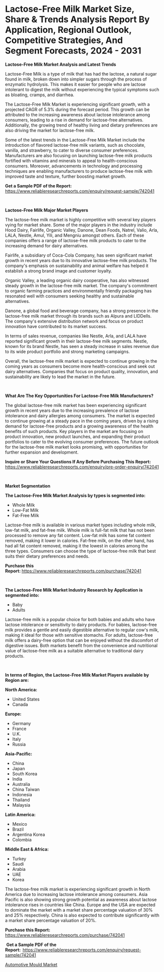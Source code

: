 <p><h1>Lactose-Free Milk Market Size, Share & Trends Analysis Report By Application, Regional Outlook, Competitive Strategies, And Segment Forecasts, 2024 - 2031</h1></p><p><strong>Lactose-Free Milk Market Analysis and Latest Trends</strong></p>
<p><p>Lactose-Free Milk is a type of milk that has had the lactose, a natural sugar found in milk, broken down into simpler sugars through the process of enzymatic hydrolysis. This makes it easier for people who are lactose intolerant to digest the milk without experiencing the typical symptoms such as bloating, cramps, and diarrhea.</p><p>The Lactose-Free Milk Market is experiencing significant growth, with a projected CAGR of 5.3% during the forecast period. This growth can be attributed to the increasing awareness about lactose intolerance among consumers, leading to a rise in demand for lactose-free alternatives. Additionally, the growing trend of healthy living and dietary preferences are also driving the market for lactose-free milk.</p><p>Some of the latest trends in the Lactose-Free Milk Market include the introduction of flavored lactose-free milk variants, such as chocolate, vanilla, and strawberry, to cater to diverse consumer preferences. Manufacturers are also focusing on launching lactose-free milk products fortified with vitamins and minerals to appeal to health-conscious consumers. Moreover, advancements in technology and processing techniques are enabling manufacturers to produce lactose-free milk with improved taste and texture, further boosting market growth.</p></p>
<p><strong>Get a Sample PDF of the Report:&nbsp;</strong> <a href="https://www.reliableresearchreports.com/enquiry/request-sample/742041">https://www.reliableresearchreports.com/enquiry/request-sample/742041</a></p>
<p>&nbsp;</p>
<p><strong>Lactose-Free Milk Major Market Players</strong></p>
<p><p>The lactose-free milk market is highly competitive with several key players vying for market share. Some of the major players in the industry include Hood Dairy, Fairlife, Organic Valley, Danone, Dean Foods, Natrel, Valio, Arla, LALA, Nestle, Amul, Yili, and Mengniu amongst others. Each of these companies offers a range of lactose-free milk products to cater to the increasing demand for dairy alternatives.</p><p>Fairlife, a subsidiary of Coca-Cola Company, has seen significant market growth in recent years due to its innovative lactose-free milk products. The company's emphasis on sustainability and animal welfare has helped it establish a strong brand image and customer loyalty.</p><p>Organic Valley, a leading organic dairy cooperative, has also witnessed steady growth in the lactose-free milk market. The company's commitment to organic farming practices and environmentally friendly packaging has resonated well with consumers seeking healthy and sustainable alternatives.</p><p>Danone, a global food and beverage company, has a strong presence in the lactose-free milk market through its brands such as Alpura and LIDDells. The company's extensive distribution network and focus on product innovation have contributed to its market success.</p><p>In terms of sales revenue, companies like Nestle, Arla, and LALA have reported significant growth in their lactose-free milk segments. Nestle, known for its brand Nestle, has seen a steady increase in sales revenue due to its wide product portfolio and strong marketing campaigns.</p><p>Overall, the lactose-free milk market is expected to continue growing in the coming years as consumers become more health-conscious and seek out dairy alternatives. Companies that focus on product quality, innovation, and sustainability are likely to lead the market in the future.</p></p>
<p>&nbsp;</p>
<p><strong>What Are The Key Opportunities For Lactose-Free Milk Manufacturers?</strong></p>
<p><p>The global lactose-free milk market has been experiencing significant growth in recent years due to the increasing prevalence of lactose intolerance and dairy allergies among consumers. The market is expected to continue growing at a steady pace in the coming years, driven by a rising demand for lactose-free products and a growing awareness of the health benefits of such products. Key players in the market are focusing on product innovation, new product launches, and expanding their product portfolios to cater to the evolving consumer preferences. The future outlook for the lactose-free milk market looks promising, with opportunities for further expansion and development.</p></p>
<p><strong>Inquire or Share Your Questions If Any Before Purchasing This Report:</strong> <a href="https://www.reliableresearchreports.com/enquiry/pre-order-enquiry/742041">https://www.reliableresearchreports.com/enquiry/pre-order-enquiry/742041</a></p>
<p>&nbsp;</p>
<p><strong>Market Segmentation</strong></p>
<p><strong>The Lactose-Free Milk Market Analysis by types is segmented into:</strong></p>
<p><ul><li>Whole Milk</li><li>Low-Fat Milk</li><li>Fat-Free Milk</li></ul></p>
<p><p>Lactose-free milk is available in various market types including whole milk, low-fat milk, and fat-free milk. Whole milk is full-fat milk that has not been processed to remove any fat content. Low-fat milk has some fat content removed, making it lower in calories. Fat-free milk, on the other hand, has had all fat content removed, making it the lowest in calories among the three types. Consumers can choose the type of lactose-free milk that best suits their dietary preferences and needs.</p></p>
<p><strong>Purchase this Report:&nbsp;</strong><a href="https://www.reliableresearchreports.com/purchase/742041">https://www.reliableresearchreports.com/purchase/742041</a></p>
<p>&nbsp;</p>
<p><strong>The Lactose-Free Milk Market Industry Research by Application is segmented into:</strong></p>
<p><ul><li>Baby</li><li>Adults</li></ul></p>
<p><p>Lactose-free milk is a popular choice for both babies and adults who have lactose intolerance or sensitivity to dairy products. For babies, lactose-free milk provides a gentle and easily digestible alternative to regular cow's milk, making it ideal for those with sensitive stomachs. For adults, lactose-free milk offers a dairy-free option that can be enjoyed without the discomfort of digestive issues. Both markets benefit from the convenience and nutritional value of lactose-free milk as a suitable alternative to traditional dairy products.</p></p>
<p>&nbsp;</p>
<p><strong>In terms of Region, the Lactose-Free Milk Market Players available by Region are:</strong></p>
<p>
    <p> <strong> North America: </strong>
        <ul>
            <li>United States</li>
            <li>Canada</li>
        </ul>
        </p> 
    <p> <strong> Europe: </strong>
        <ul>
            <li>Germany</li>
            <li>France</li>
            <li>U.K.</li>
            <li>Italy</li>
            <li>Russia</li>
        </ul>
        </p> 
    <p> <strong> Asia-Pacific: </strong>
        <ul>
            <li>China</li>
            <li>Japan</li>
            <li>South Korea</li>
            <li>India</li>
            <li>Australia</li>
            <li>China Taiwan</li>
            <li>Indonesia</li>
            <li>Thailand</li>
            <li>Malaysia</li>
        </ul>
        </p> 
    <p> <strong> Latin America: </strong>
        <ul>
            <li>Mexico</li>
            <li>Brazil</li>
            <li>Argentina Korea</li>
            <li>Colombia</li>
        </ul>
        </p> 
    <p> <strong> Middle East & Africa: </strong>
        <ul>
            <li>Turkey</li>
            <li>Saudi</li>
            <li>Arabia</li>
            <li>UAE</li>
            <li>Korea</li>
        </ul>
    </p>
    </p>
<p><p>The lactose-free milk market is experiencing significant growth in North America due to increasing lactose intolerance among consumers. Asia Pacific is also showing strong growth potential as awareness about lactose intolerance rises in countries like China. Europe and the USA are expected to dominate the market with a market share percentage valuation of 30% and 25% respectively. China is also expected to contribute significantly with a market share percentage valuation of 20%.</p></p>
<p><strong>Purchase this Report: </strong><a href="https://www.reliableresearchreports.com/purchase/742041">https://www.reliableresearchreports.com/purchase/742041</a></p>
<p>&nbsp;<strong>Get a Sample PDF of the Report:&nbsp;&nbsp;</strong><a href="https://www.reliableresearchreports.com/enquiry/request-sample/742041">https://www.reliableresearchreports.com/enquiry/request-sample/742041</a></p>
<p><strong></strong></p>
<p><p><a href="https://github.com/eeaveuhhh/Market-Research-Report-List-1/blob/main/automotive-mould-market.md">Automotive Mould Market</a></p></p>